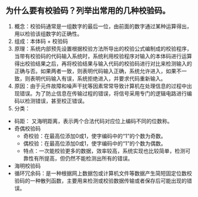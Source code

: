 ## 为什么要有校验码？列举出常用的几种校验码。

1.  概念：校验码通常是一组数字的最后一位，由前面的数字通过某种运算得出，用以检验该组数字的正确性。
2.  组成：本体码 + 校验码
3.  原理：系统内部预先设置根据校验方法所导出的校验公式编制成的校验程序，当带有校验码的代码输入系统时，系统利用校验程序对输入的本体码进行运算得出校验结果之后，再将校验结果与输入代码的校验码进行对比来检测输入的正确与否。如果两者一致，则表明代码输入正确，系统允许进入，如果不一致，则表明代码输入有误，系统拒绝进入，并要求代码重新输入。
4.  原因：由于元件故障和噪声干扰等因素常常导致计算机在处理信息的过程中出现错误。为了防止信息在传输过程的错误，将信号采用专门的逻辑电路进行编码以检测错误，甚至校正错误。
5.  分类：
-   码距： 又海明距离，表示两个合法代码对应位上编码不同的位数称。
-   奇偶校验码
    -   奇校验：在最高位添加0或1，使字编码中的“1”的个数为奇数。
    -   偶校验：在最高位添加0或1，使字编码中的“1”的个数为偶数。
    -   特点：一次能校验更多的数据，效率较高，系统实现也比较简单，检测可靠性有所提高，但仍然不能检测出所有的错误。
-   海明校验码
-   循环冗余码：是一种根据网上数据包或计算机文件等数据产生简短固定位数校验码的一种散列函数，主要用来检测或校验数据传输或者保存后可能出现的错误。
